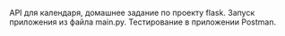 API для календаря, домашнее задание по проекту flask.
Запуск приложения из файла main.py.
Тестирование в приложении Postman.

